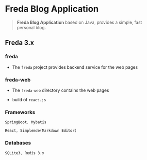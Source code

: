 # Freda Blog Application

> **Freda Blog Application** based on Java, provides a simple, fast personal blog.

## Freda 3.x

### freda

- The `freda` project provides backend service for the web pages

### freda-web

- The `freda-web` directory contains the web pages

- build of `react.js`

### Frameworks

`SpringBoot, Mybatis`

`React, Simplemde(Markdown Editor)`

### Databases

`SQLite3, Redis 3.x`

